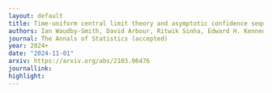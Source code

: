 ```yaml
---
layout: default 
title: Time-uniform central limit theory and asymptotic confidence sequences
authors: Ian Waudby-Smith, David Arbour, Ritwik Sinha, Edward H. Kennedy, and Aaditya Ramdas
journal: The Annals of Statistics (accepted)
year: 2024+
date: "2024-11-01"
arxiv: https://arxiv.org/abs/2103.06476
journallink: 
highlight: 
---
```

